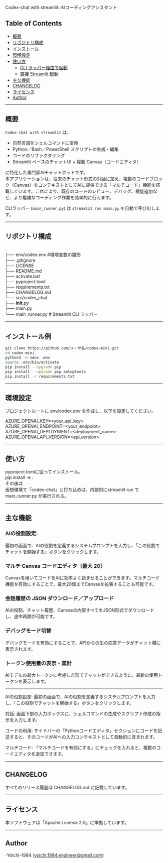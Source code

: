 Codex-chat with streamlit: AIコーディングアシスタント  
  
## Table of Contents

- [概要](#概要)  
- [リポジトリ構成](#リポジトリ構成)  
- [インストール](#インストール例)  
- [環境設定](#環境設定)  
- [使い方](#使い方)  
  - [CLI ラッパー経由で起動](#cli-ラッパー経由で起動)  
  - [直接 Streamlit 起動](#直接-streamlit-起動)  
- [主な機能](#主な機能)  
- [CHANGELOG](#changelog)  
- [ライセンス](#ライセンス)  
- [Author](#Author)  
  
---  
## 概要  
  
`Codex-chat with streamlit` は、  
- 自然言語をシェルコマンドに変換  
- Python／Bash／PowerShell スクリプトの生成・編集  
- コードのリファクタリング  
- Streamlit ベースのチャットUI + 複数 Canvas（コードエディタ）  

に特化した専門家AIチャットボットです。  
本アプリケーションは、従来のチャット形式の対話に加え、複数のコードブロック（Canvas）をコンテキストとしてAIに提供できる「マルチコード」機能を搭載しています。これにより、既存のコードのレビュー、デバッグ、機能追加など、より複雑なコーディング作業を効率的に行えます。  

CLIラッパー (`main_runner.py`) は `streamlit run main.py` を自動で呼び出します。  
  
---  
## リポジトリ構成  
.  
 ├── env/codex.env #環境変数の雛形  
 ├── .gitignore  
 ├── LICENSE  
 ├── README.md  
 ├── activate.bat  
 ├── pyproject.toml  
 ├── requirements.txt  
 ├── CHANGELOG.md  
 └── src/codex_chat  
      ├── __init__.py  
      ├── main.py  
      └── main_runner.py # Streamlit CLI ラッパー  
  
---  
## インストール例  
    
```bash  
git clone https://github.com/ユーザ名/codex-mini.git  
cd codex-mini  
python3 -m venv .env  
source .env/bin/activate  
pip install --upgrade pip  
pip install --upgrade pip setuptools
pip install -r requirements.txt  
```
  
---  
## 環境設定  
  
プロジェクトルートに env/codex.env を作成し、以下を設定してください。  
  
AZURE_OPENAI_KEY=<your_api_key>  
AZURE_OPENAI_ENDPOINT=<your_endpoint>  
AZURE_OPENAI_DEPLOYMENT=<deployment_name>  
AZURE_OPENAI_API_VERSION=<api_version>  
  
---  
## 使い方    
  
pyproject.tomlに従ってインストール。  
pip install -e .  
その後は  
仮想環境で「codex-chat」と打ち込めば、内部的にstreamlit run で main_runner.py が実行される。  
  
---  
## 主な機能  
### AIの役割設定:  
 最初の画面で、AIの役割を定義するシステムプロンプトを入力し、「この役割でチャットを開始する」ボタンをクリックします。  
### マルチ Canvas コードエディタ（最大 20）  
 Canvasを用いてコードをAIに効率よく読ませることができます。マルチコード機能を有効にすることで、最大20個までCanvasを拡張することも可能です。  
### 会話履歴の JSON ダウンロード／アップロード  
 AIの役割、チャット履歴、Canvasの内容すべてをJSON形式でダウンロードし、途中再開が可能です。  
### デバッグモード切替  
 デバッグモードを有効にすることで、APIからの生の応答データがチャット欄に表示されます。  
### トークン使用量の表示・累計  
 AIモデルの最大トークンに考慮した形でチャットができるように、最新の使用トークンを表示します。  
  
---  



AIの役割設定: 最初の画面で、AIの役割を定義するシステムプロンプトを入力し、「この役割でチャットを開始する」ボタンをクリックします。

対話: 画面下部の入力ボックスに、シェルコマンドの生成やスクリプト作成の指示を入力します。

コードの利用: サイドバーの「Pythonコードエディタ」セクションにコードを記述すると、そのコードがAIへの入力コンテキストとして自動的に含まれます。

マルチコード: 「マルチコードを有効にする」にチェックを入れると、複数のコードエディタを追加できます。

---  
## CHANGELOG  
すべてのリリース履歴は CHANGELOG.md に記載しています。  

---  
## ライセンス  
 本ソフトウェアは「Apache License 2.0」に準拠しています。

---  
## Author  
 -Yoichi-1984 (<yoichi.1984.engineer@gmail.com>)  

